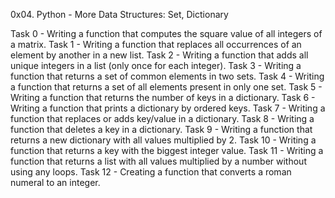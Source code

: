 0x04. Python - More Data Structures: Set, Dictionary

Task 0 - Writing a function that computes the square value of all integers of a matrix.
Task 1 - Writing a function that replaces all occurrences of an element by another in a new list.
Task 2 - Writing a function that adds all unique integers in a list (only once for each integer).
Task 3 - Writing a function that returns a set of common elements in two sets.
Task 4 - Writing a function that returns a set of all elements present in only one set.
Task 5 - Writing a function that returns the number of keys in a dictionary.
Task 6 - Writing a function that prints a dictionary by ordered keys.
Task 7 - Writing a function that replaces or adds key/value in a dictionary.
Task 8 - Writing a function that deletes a key in a dictionary.
Task 9 - Writing a function that returns a new dictionary with all values multiplied by 2.
Task 10 - Writing a function that returns a key with the biggest integer value.
Task 11 - Writing a function that returns a list with all values multiplied by a number without using any loops.
Task 12 - Creating a function that converts a roman numeral to an integer.
